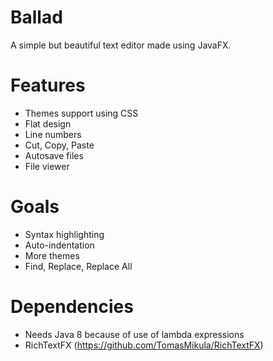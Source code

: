 # Ballad
A simple but beautiful text editor made using JavaFX.

# Features
- Themes support using CSS
- Flat design
- Line numbers
- Cut, Copy, Paste
- Autosave files
- File viewer

# Goals
- Syntax highlighting
- Auto-indentation
- More themes
- Find, Replace, Replace All

# Dependencies
- Needs Java 8 because of use of lambda expressions
- RichTextFX (https://github.com/TomasMikula/RichTextFX)
